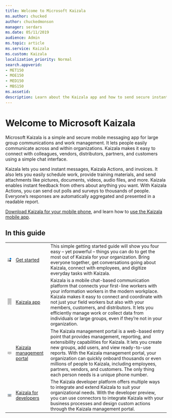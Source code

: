 ```yaml
---
title: Welcome to Microsoft Kaizala
ms.author: chucked
author: chuckedmonson
manager: serdars
ms.date: 05/11/2019
audience: Admin
ms.topic: article
ms.service: Kaizala
ms.custom: Kaizala
localization_priority: Normal
search.appverid:
- MET150
- MOE150
- MED150
- MBS150
ms.assetid: 
description: Learn about the Kaizala app and how to send secure instant messages, Kaizala Actions, attachments, and more.
---
```


# Welcome to Microsoft Kaizala

Microsoft Kaizala is a simple and secure mobile messaging app for large group communications and work management. It lets people easily communicate across and within organizations. Kaizala makes it easy to connect with colleagues, vendors, distributors, partners, and customers using a simple chat interface.

Kaizala lets you send instant messages, Kaizala Actions, and invoices. It also lets you easily schedule work, provide training materials, and send attachments like pictures, documents, videos, audio files, and more. Kaizala enables instant feedback from others about anything you want. With Kaizala Actions, you can send out polls and surveys to thousands of people. Everyone’s responses are automatically aggregated and presented in a readable report.
  
[Download Kaizala for your mobile phone](https://products.office.com/en/business/microsoft-kaizala), and learn how to [use the Kaizala mobile app](kaizala-mobile-app.md).

## In this guide

|         |         |         |
|---------|---------|---------|
|[![Generic image of building blocks.](media/blocks@4x.png)](get-started-kaizala.md) | [Get started](get-started-kaizala.md) | This simple getting started guide will show you four easy – yet powerful – things you can do to get the most out of Kaizala for your organization. Bring everyone together, get conversations going about Kaizala, connect with employees, and digitize everyday tasks with Kaizala. |
|[![Generic image of mobile device.](media/cell_phone_generic@4x.png)](kaizala-app.md) | [Kaizala app](kaizala-app.md) | Kaizala is a mobile chat-based communication platform that connects your first-line workers with your information workers in the modern workplace. Kaizala makes it easy to connect and coordinate with not just your field workers but also with your members, customers, and distributors. It lets you efficiently manage work or collect data from individuals or large groups, even if they’re not in your organization. |
|[![Generic image of desktop device.](media/monitor_tv@4x.png)](kaizala-management-portal.md) | [Kaizala management portal](kaizala-management-portal.md) | The Kaizala management portal is a web-based entry point that provides management, reporting, and extensibility capabilities for Kaizala. It lets you create new groups, add users, and view ready-to-use reports. With the Kaizala management portal, your organization can quickly onboard thousands or even millions of people to Kaizala, including employees, partners, vendors, and customers. The only thing each person needs is a unique phone number. |
|[![Generic image of programming brackets.](media/developer@4x.png)](https://docs.microsoft.com/en-us/kaizala/developer-platform) | [Kaizala for developers](https://docs.microsoft.com/en-us/kaizala/developer-platform) | The Kaizala developer platform offers multiple ways to integrate and extend Kaizala to suit your organizational needs. With the developer preview, you can use connectors to integrate Kaizala with your business processes and design custom actions through the Kaizala management portal.  |

